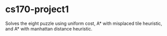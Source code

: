 # cs170-project1
Solves the eight puzzle using uniform cost, A* with misplaced tile heuristic, and A* with manhattan distance heuristic.
